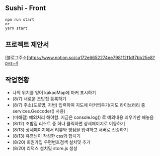 ## Sushi - Front

```
npm run start
or
yarn start
```

## 프로젝트 제안서
[블로그주소]https://www.notion.so/ca172e6652274ee7981f2f1df7bb25e8?pvs=4

## 작업현황
* 나의 위치를 얻어 kakaoMap에 마커 표시하기
* (8/7) 새로운 초밥집 등록하기
* (8/7) 주소(도로명, 지번) 입력하여 지도에 마커띄우기(지도 라이브러리 중 services.Geocoder() 사용) 
* (미해결) 예외처리 해야함. 지금은 console.log() 로 예외내용 띄우기만 해놓음
* (8/12) 초밥집 리스트 중 하나 클릭하면 상세페이지로 이동하기
* (8/13) 상세페이지에서 리뷰와 평점을 입력하고 서버로 전송하기
* (8/13) 유영님이 작성한 css와 합치기
* (8/20) 회원가입 우편번호검색 설치및 추가
* (8/20) 리덕스 설치및 store.js 생성
